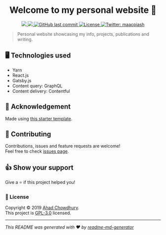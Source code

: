 <h1 align="center">Welcome to my personal website 👋</h1>
<p align="center">
  <a href="https://www.maacpiash.com" target="_blank">
    <img src="https://img.shields.io/website/https/maacpiash.com.svg" />
  </a>
  <a href="https://travis-ci.com/maacpiash/human" target="_blank">
    <img src="https://travis-ci.com/maacpiash/human.svg?branch=master" />
  </a>
  <a href="https://github.com/maacpiash/KonSchool/commits">
    <img src="https://img.shields.io/github/last-commit/maacpiash/human.svg" alt="GitHub last commit">
    </a>
  <a href="https://github.com/maacpiash/human/blob/master/LICENSE">
    <img src="https://img.shields.io/github/license/maacpiash/human.svg" alt="License">
  </a>
  <a href="https://twitter.com/maacpiash">
    <img alt="Twitter: maacpiash" src="https://img.shields.io/twitter/follow/maacpiash.svg?style=social" target="_blank" />
  </a>
</p>

> Personal website showcasing my info, projects, publications and writing.

## 🖥 Technologies used

- Yarn
- React.js
- Gatsby.js
- Content query: GraphQL
- Content delivery: Contentful

## 🙏 Acknowledgement

Made using [this starter template](https://github.com/EmaSuriano/gatsby-starter-mate).

## 🤝 Contributing

Contributions, issues and feature requests are welcome!<br />Feel free to check [issues page](https://github.com/maacpiash/human/issues).

## 👍 Show your support

Give a ⭐️ if this project helped you!

### 📝 License

Copyright © 2019 [Ahad Chowdhury](https://github.com/maacpiash).<br />
This project is [GPL-3.0](https://github.com/maacpiash/human/blob/master/LICENSE) licensed.

---

_This README was generated with ❤️ by [readme-md-generator](https://github.com/kefranabg/readme-md-generator)_

